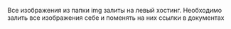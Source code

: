 Все изображения из папки img залиты на левый хостинг. Необходимо залить все изображения себе и поменять на них ссылки в документах